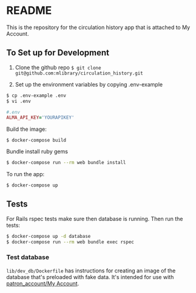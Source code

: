 # README

This is the repository for the circulation history app that is attached to My Account. 

## To Set up for Development

1. Clone the github repo
`$ git clone git@github.com:mlibrary/circulation_history.git`

2. Set up the environment variables by copying .env-example
```bash
$ cp .env-example .env
$ vi .env
```

```ruby
#.env
ALMA_API_KEY='YOURAPIKEY'
```	

Build the image:
```
$ docker-compose build
```
 Bundle install ruby gems
 
```bash
$ docker-compose run --rm web bundle install
```

To run the app:
```bash
$ docker-compose up
```

## Tests
For Rails rspec tests make sure then database is running. Then run the tests:
```bash
$ docker-compose up -d database
$ docker-compose run --rm web bundle exec rspec
```

### Test database
`lib/dev_db/Dockerfile` has instructions for creating an image of the database that's preloaded with fake data. It's intended for use with [patron_account/My Account](https://github.com/mlibrary/patron_account). 

